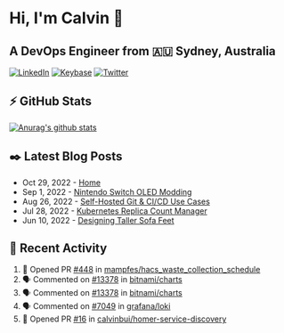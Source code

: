 # Hi, I'm Calvin 🍭
## A DevOps Engineer from 🇦🇺 Sydney, Australia</h3>

[![LinkedIn](https://img.shields.io/badge/-c–bui-0077B5?style=flat-square&labelColor=0077B5&logo=LinkedIn&logoColor=white)](https://www.linkedin.com/in/c-bui/)
[![Keybase](https://img.shields.io/badge/-calvinbui-ff6f21?style=flat-square&labelColor=ff6f21&logo=Keybase&logoColor=white)](https://keybase.io/calvinbui)
[![Twitter](https://img.shields.io/badge/-ASAPCalvin-1DA1F2?style=flat-square&labelColor=1DA1F2&logo=Twitter&logoColor=white)](https://twitter.com/ASAPCalvin)

<!-- https://github.com/rishavanand/github-profilinator -->
## ⚡ GitHub Stats
[![Anurag's github stats](https://github-readme-stats.vercel.app/api?username=calvinbui&count_private=true&hide_title=true)](https://github.com/anuraghazra/github-readme-stats)

<!-- https://github.com/gautamkrishnar/blog-post-workflow -->
## ✒️ Latest Blog Posts

<!-- BLOG-POST-LIST:START -->
- Oct 29, 2022 - [Home](https://calvin.me/home)
- Sep 1, 2022 - [Nintendo Switch OLED Modding](https://calvin.me/nintendo-switch-oled-modding)
- Aug 26, 2022 - [Self-Hosted Git &amp; CI/CD Use Cases](https://calvin.me/self-hosted-git-cicd-use-cases)
- Jul 28, 2022 - [Kubernetes Replica Count Manager](https://calvin.me/kubernetes-replica-count-manager)
- Jun 10, 2022 - [Designing Taller Sofa Feet](https://calvin.me/designing-taller-sofa-feet)

<!-- BLOG-POST-LIST:END -->

## 🏃‍ Recent Activity

<!--START_SECTION:activity-->
1. 💪 Opened PR [#448](https://github.com/mampfes/hacs_waste_collection_schedule/pull/448) in [mampfes/hacs_waste_collection_schedule](https://github.com/mampfes/hacs_waste_collection_schedule)
2. 🗣 Commented on [#13378](https://github.com/bitnami/charts/issues/13378) in [bitnami/charts](https://github.com/bitnami/charts)
3. 🗣 Commented on [#13378](https://github.com/bitnami/charts/issues/13378) in [bitnami/charts](https://github.com/bitnami/charts)
4. 🗣 Commented on [#7049](https://github.com/grafana/loki/issues/7049) in [grafana/loki](https://github.com/grafana/loki)
5. 💪 Opened PR [#16](https://github.com/calvinbui/homer-service-discovery/pull/16) in [calvinbui/homer-service-discovery](https://github.com/calvinbui/homer-service-discovery)
<!--END_SECTION:activity-->
